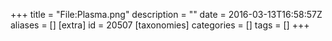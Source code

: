 +++
title = "File:Plasma.png"
description = ""
date = 2016-03-13T16:58:57Z
aliases = []
[extra]
id = 20507
[taxonomies]
categories = []
tags = []
+++


